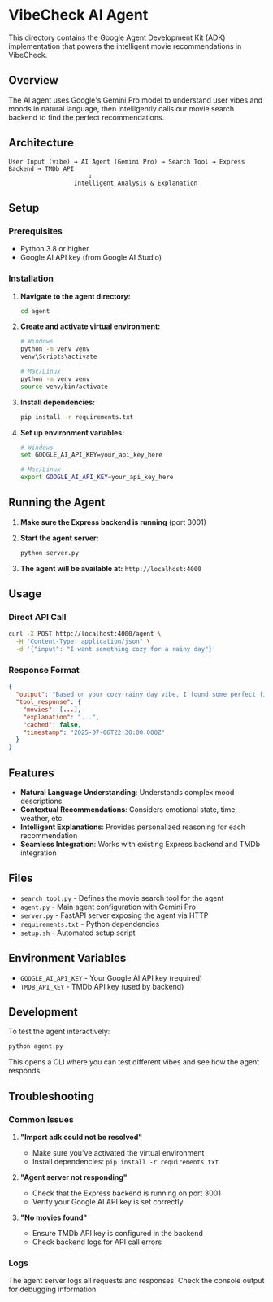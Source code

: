 # VibeCheck AI Agent

This directory contains the Google Agent Development Kit (ADK) implementation that powers the intelligent movie recommendations in VibeCheck.

## Overview

The AI agent uses Google's Gemini Pro model to understand user vibes and moods in natural language, then intelligently calls our movie search backend to find the perfect recommendations.

## Architecture

```
User Input (vibe) → AI Agent (Gemini Pro) → Search Tool → Express Backend → TMDb API
                      ↓
                  Intelligent Analysis & Explanation
```

## Setup

### Prerequisites

- Python 3.8 or higher
- Google AI API key (from Google AI Studio)

### Installation

1. **Navigate to the agent directory:**

   ```bash
   cd agent
   ```

2. **Create and activate virtual environment:**

   ```bash
   # Windows
   python -m venv venv
   venv\Scripts\activate

   # Mac/Linux
   python -m venv venv
   source venv/bin/activate
   ```

3. **Install dependencies:**

   ```bash
   pip install -r requirements.txt
   ```

4. **Set up environment variables:**

   ```bash
   # Windows
   set GOOGLE_AI_API_KEY=your_api_key_here

   # Mac/Linux
   export GOOGLE_AI_API_KEY=your_api_key_here
   ```

## Running the Agent

1. **Make sure the Express backend is running** (port 3001)

2. **Start the agent server:**

   ```bash
   python server.py
   ```

3. **The agent will be available at:** `http://localhost:4000`

## Usage

### Direct API Call

```bash
curl -X POST http://localhost:4000/agent \
  -H "Content-Type: application/json" \
  -d '{"input": "I want something cozy for a rainy day"}'
```

### Response Format

```json
{
  "output": "Based on your cozy rainy day vibe, I found some perfect films...",
  "tool_response": {
    "movies": [...],
    "explanation": "...",
    "cached": false,
    "timestamp": "2025-07-06T22:30:00.000Z"
  }
}
```

## Features

- **Natural Language Understanding**: Understands complex mood descriptions
- **Contextual Recommendations**: Considers emotional state, time, weather, etc.
- **Intelligent Explanations**: Provides personalized reasoning for each recommendation
- **Seamless Integration**: Works with existing Express backend and TMDb integration

## Files

- `search_tool.py` - Defines the movie search tool for the agent
- `agent.py` - Main agent configuration with Gemini Pro
- `server.py` - FastAPI server exposing the agent via HTTP
- `requirements.txt` - Python dependencies
- `setup.sh` - Automated setup script

## Environment Variables

- `GOOGLE_AI_API_KEY` - Your Google AI API key (required)
- `TMDB_API_KEY` - TMDb API key (used by backend)

## Development

To test the agent interactively:

```bash
python agent.py
```

This opens a CLI where you can test different vibes and see how the agent responds.

## Troubleshooting

### Common Issues

1. **"Import adk could not be resolved"**

   - Make sure you've activated the virtual environment
   - Install dependencies: `pip install -r requirements.txt`

2. **"Agent server not responding"**

   - Check that the Express backend is running on port 3001
   - Verify your Google AI API key is set correctly

3. **"No movies found"**
   - Ensure TMDb API key is configured in the backend
   - Check backend logs for API call errors

### Logs

The agent server logs all requests and responses. Check the console output for debugging information.
